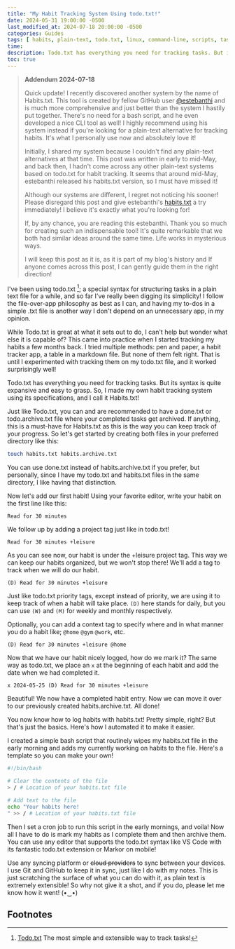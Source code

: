 ```yaml
---
title: "My Habit Tracking System Using todo.txt!"
date: 2024-05-31 19:00:00 -0500
last_modified_at: 2024-07-18 20:00:00 -0500
categories: Guides
tags: [ habits, plain-text, todo.txt, linux, command-line, scripts, tasks ]
time: 
description: Todo.txt has everything you need for tracking tasks. But its syntax is quite expansive and easy to grasp. So, I made my own habit tracking system using its specifications and I call it Habits.txt.
toc: true 
---
```

> **Addendum 2024-07-18**
>
>Quick update! I recently discovered another system by the name of Habits.txt. This tool is created by fellow GitHub user [@estebanthi](https://github.com/estebanthi) and is much more comprehensive and just better than the system I hastily put together. There's no need for a bash script, and he even developed a nice CLI tool as well! I highly recommend using his system instead if you're looking for a plain-text alternative for tracking habits. It's what I personally use now and absolutely love it!
>
> Initially, I shared my system because I couldn't find any plain-text alternatives at that time. This post was written in early to mid-May, and back then, I hadn't come across any other plain-text systems based on todo.txt for habit tracking. It seems that around mid-May, estebanthi released his habits.txt version, so I must have missed it!
>
> Although our systems are different, I regret not noticing his sooner! Please disregard this post and give estebanthi's [habits.txt](https://github.com/estebanthi/habits.txt) a try immediately! I believe it's exactly what you're looking for!
>
> If, by any chance, you are reading this estebanthi. Thank you so much for creating such an indispensable tool! It's quite remarkable that we both had similar ideas around the same time. Life works in mysterious ways.
>
> I will keep this post as it is, as it is part of my blog's history and If anyone comes across this post, I can gently guide them in the right direction!


I've been using todo.txt [^1]; a special syntax for structuring tasks in a plain text file for a while, and so far I've really been digging its simplicity! I follow the file-over-app philosophy as best as I can, and having my to-dos in a simple .txt file is another way I don't depend on an unnecessary app, in my opinion.

While Todo.txt is great at what it sets out to do, I can't help but wonder what else it is capable of? This came into practice when I started tracking my habits a few months back. I tried multiple methods: pen and paper, a habit tracker app, a table in a markdown file. But none of them felt right. That is until I experimented with tracking them on my todo.txt file, and it worked surprisingly well!

Todo.txt has everything you need for tracking tasks. But its syntax is quite expansive and easy to grasp. So, I made my own habit tracking system using its specifications, and I call it Habits.txt!

Just like Todo.txt, you can and are recommended to have a done.txt or todo.archive.txt file where your completed tasks get archived. If anything, this is a must-have for Habits.txt as this is the way you can keep track of your progress. So let's get started by creating both files in your preferred directory like this:

```bash
touch habits.txt habits.archive.txt
```

You can use done.txt instead of habits.archive.txt if you prefer, but personally, since I have my todo.txt and habits.txt files in the same directory, I like having that distinction.

Now let's add our first habit! Using your favorite editor, write your habit on the first line like this:

``` plaintext
Read for 30 minutes
```

We follow up by adding a project tag just like in todo.txt!

``` plaintext
Read for 30 minutes +leisure
```

As you can see now, our habit is under the +leisure project tag. This way we can keep our habits organized, but we won't stop there! We'll add a tag to track when we will do our habit.

``` plaintext
(D) Read for 30 minutes +leisure
```

Just like todo.txt priority tags, except instead of priority, we are using it to keep track of when a habit will take place. `(D)` here stands for daily, but you can use `(W)` and `(M)` for weekly and monthly respectively.

Optionally, you can add a context tag to specify where and in what manner you do a habit like; `@home` `@gym` `@work`, etc.

``` plaintext
(D) Read for 30 minutes +leisure @home
```

Now that we have our habit nicely logged, how do we mark it? The same way as todo.txt, we place an `x` at the beginning of each habit and add the date when we had completed it.

``` plaintext
x 2024-05-25 (D) Read for 30 minutes +leisure
```

Beautiful! We now have a completed habit entry. Now we can move it over to our previously created habits.archive.txt. All done!

You now know how to log habits with habits.txt! Pretty simple, right? But that's just the basics. Here's how I automated it to make it easier.

I created a simple bash script that routinely wipes my habits.txt file in the early morning and adds my currently working on habits to the file. Here's a template so you can make your own!

``` bash
#!/bin/bash

# Clear the contents of the file
> / # Location of your habits.txt file

# Add text to the file
echo "Your habits here!
" >> / # Location of your habits.txt file
```

Then I set a cron job to run this script in the early mornings, and voila! Now all I have to do is mark my habits as I complete them and then archive them. You can use any editor that supports the todo.txt syntax like VS Code with its fantastic todo.txt extension or Markor on mobile!

Use any syncing platform or ~~cloud providers~~ to sync between your devices. I use Git and GitHub to keep it in sync, just like I do with my notes. This is just scratching the surface of what you can do with it, as plain text is extremely extensible! So why not give it a shot, and if you do, please let me know how it went! (•‿•)

## Footnotes

[^1]: [Todo.txt](http://todotxt.org/) The most simple and extensible way to track tasks!
